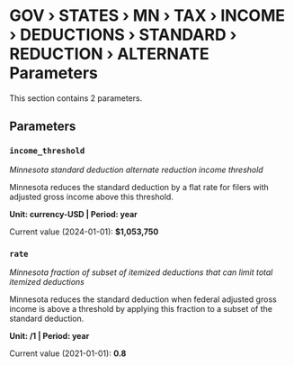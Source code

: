 # GOV › STATES › MN › TAX › INCOME › DEDUCTIONS › STANDARD › REDUCTION › ALTERNATE Parameters

This section contains 2 parameters.

## Parameters

### `income_threshold`
*Minnesota standard deduction alternate reduction income threshold*

Minnesota reduces the standard deduction by a flat rate for filers with adjusted gross income above this threshold.

**Unit: currency-USD | Period: year**

Current value (2024-01-01): **$1,053,750**


### `rate`
*Minnesota fraction of subset of itemized deductions that can limit total itemized deductions*

Minnesota reduces the standard deduction when federal adjusted gross income is above a threshold by applying this fraction to a subset of the standard deduction.

**Unit: /1 | Period: year**

Current value (2021-01-01): **0.8**

